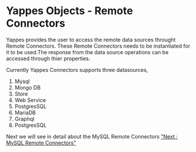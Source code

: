 Yappes Objects - Remote Connectors
==================================

Yappes provides the user to access the remote data sources throught
Remote Connectors. These Remote Connectors needs to be instantiated for
it to be used.The response from the data source operations can be
accessed through thier properties.

Currently Yappes Connectors supports three datasources,

1.  Mysql
2.  Mongo DB
3.  Store
4.  Web Service
5.  PostgresSQL
6.  MariaDB
7.  Graphql
8.  PostgresSQL

Next we will see in detail about the MySQL Remote Connectors ["Next :
MySQL Remote Connectors"](mysql_remote_connt)
